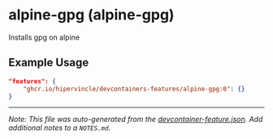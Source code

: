 
# alpine-gpg (alpine-gpg)

Installs gpg on alpine

## Example Usage

```json
"features": {
    "ghcr.io/hipervincle/devcontainers-features/alpine-gpg:0": {}
}
```





---

_Note: This file was auto-generated from the [devcontainer-feature.json](https://github.com/hipervincle/devcontainers-features/blob/main/src/alpine-gpg/devcontainer-feature.json).  Add additional notes to a `NOTES.md`._
